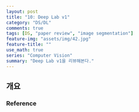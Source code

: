 ```yaml
---
layout: post
title: "10: Deep Lab v1"
category: "DS/DL"
comments: true
tags: [DS, "paper review", "image segmentation"]
feature-img: "assets/img/42.jpg"
feature-title: ""
use_math: true
series: "Computer Vision"
summary: "Deep Lab v1을 리뷰해본다."
---
```


## 개요

### Reference
